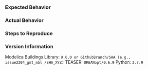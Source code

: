 <!--Fill in the following information detailing the issue. Make sure to not disclose protected data (e.g. passwords). Screenshots are helpful.-->

### Expected Behavior

### Actual Behavior

### Steps to Reproduce

### Version Information

<!--If appropriate, fill in the versions of the dependencies that may be causing the issue.-->

Modelica Buildings Library: `9.0.0 or GithubBranch/SHA (e.g., issue2204_gmt_mbl /SHA_XYZ)`
TEASER: `URBANopt/0.6.9`
Python: `3.7.9`
